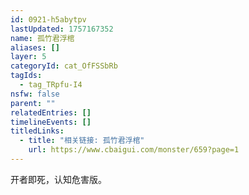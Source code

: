 ```yaml
---
id: 0921-h5abytpv
lastUpdated: 1757167352
name: 孤竹君浮棺
aliases: []
layer: 5
categoryId: cat_OfFSSbRb
tagIds:
  - tag_TRpfu-I4
nsfw: false
parent: ""
relatedEntries: []
timelineEvents: []
titledLinks:
  - title: "相关链接: 孤竹君浮棺"
    url: https://www.cbaigui.com/monster/659?page=1
---
```


开者即死，认知危害版。